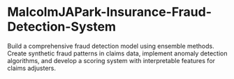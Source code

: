 # MalcolmJAPark-Insurance-Fraud-Detection-System
Build a comprehensive fraud detection model using ensemble methods. Create synthetic fraud patterns in claims data, implement anomaly detection algorithms, and develop a scoring system with interpretable features for claims adjusters.
